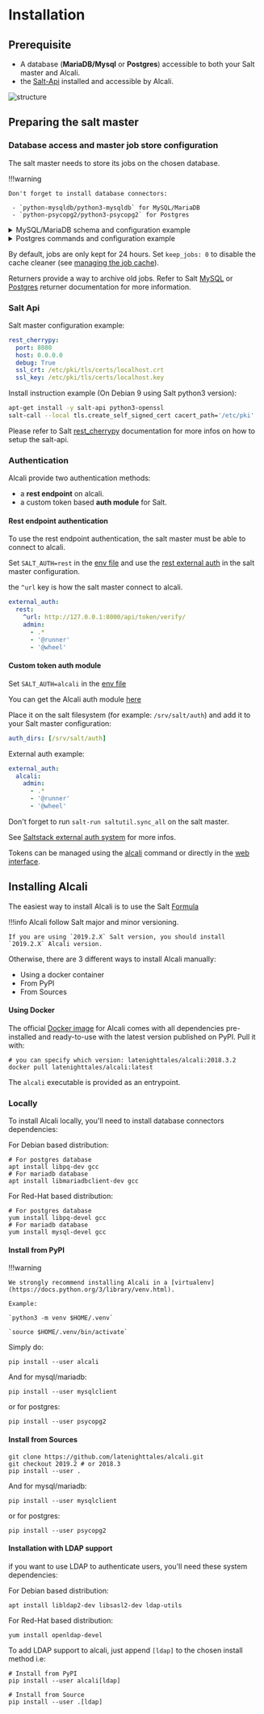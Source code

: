 # Installation

## Prerequisite

- A database (**MariaDB/Mysql** or **Postgres**) accessible to both your Salt master and Alcali.
- the [Salt-Api](https://docs.saltstack.com/en/latest/ref/cli/salt-api.html#salt-api) installed and accessible by Alcali.

![structure](images/structure.png)

 

## Preparing the salt master

### Database access and master job store configuration

The salt master needs to store its jobs on the chosen database.

!!!warning
    
    Don't forget to install database connectors:
    
     - `python-mysqldb/python3-mysqldb` for MySQL/MariaDB
     - `python-psycopg2/python3-psycopg2` for Postgres
     
<details><summary>MySQL/MariaDB schema and configuration example</summary>
<p>

```sql
CREATE DATABASE  `salt`
  DEFAULT CHARACTER SET utf8
  DEFAULT COLLATE utf8_general_ci;

USE `salt`;

--
-- Table structure for table `jids`
--

DROP TABLE IF EXISTS `jids`;
CREATE TABLE `jids` (
  `jid` varchar(255) NOT NULL,
  `load` mediumtext NOT NULL,
  UNIQUE KEY `jid` (`jid`)
) ENGINE=InnoDB DEFAULT CHARSET=utf8;

--
-- Table structure for table `salt_returns`
--

DROP TABLE IF EXISTS `salt_returns`;
CREATE TABLE `salt_returns` (
  `fun` varchar(50) NOT NULL,
  `jid` varchar(255) NOT NULL,
  `return` mediumtext NOT NULL,
  `id` varchar(255) NOT NULL,
  `success` varchar(10) NOT NULL,
  `full_ret` mediumtext NOT NULL,
  `alter_time` TIMESTAMP DEFAULT CURRENT_TIMESTAMP,
  KEY `id` (`id`),
  KEY `jid` (`jid`),
  KEY `fun` (`fun`)
) ENGINE=InnoDB DEFAULT CHARSET=utf8;

--
-- Table structure for table `salt_events`
--

DROP TABLE IF EXISTS `salt_events`;
CREATE TABLE `salt_events` (
`id` BIGINT NOT NULL AUTO_INCREMENT,
`tag` varchar(255) NOT NULL,
`data` mediumtext NOT NULL,
`alter_time` TIMESTAMP DEFAULT CURRENT_TIMESTAMP,
`master_id` varchar(255) NOT NULL,
PRIMARY KEY (`id`),
KEY `tag` (`tag`)
) ENGINE=InnoDB DEFAULT CHARSET=utf8;
```

Salt master configuration example:

```yaml
event_return: [mysql]
master_job_cache: mysql
mysql.host: 'db'
mysql.user: 'alcali'
mysql.pass: 'alcali'
mysql.db: 'salt'
mysql.port: 3306
``` 

</p>
</details>

<details><summary>Postgres commands and configuration example</summary>
<p>

```sql
psql << EOF
CREATE ROLE salt WITH PASSWORD 'salt';
CREATE DATABASE salt WITH OWNER salt;
EOF

psql -h localhost -U salt << EOF
--
-- Table structure for table 'jids'
--

DROP TABLE IF EXISTS jids;
CREATE TABLE jids (
  jid   varchar(20) PRIMARY KEY,
  load  text NOT NULL
);

--
-- Table structure for table 'salt_returns'
--

DROP TABLE IF EXISTS salt_returns;
CREATE TABLE salt_returns (
  fun       varchar(50) NOT NULL,
  jid       varchar(255) NOT NULL,
  return    text NOT NULL,
  full_ret  text,
  id        varchar(255) NOT NULL,
  success   varchar(10) NOT NULL,
  alter_time   TIMESTAMP WITH TIME ZONE DEFAULT now()
);

CREATE INDEX idx_salt_returns_id ON salt_returns (id);
CREATE INDEX idx_salt_returns_jid ON salt_returns (jid);
CREATE INDEX idx_salt_returns_fun ON salt_returns (fun);
CREATE INDEX idx_salt_returns_updated ON salt_returns (alter_time);

--
-- Table structure for table 'salt_events'
--

DROP TABLE IF EXISTS salt_events;
DROP SEQUENCE IF EXISTS seq_salt_events_id;
CREATE SEQUENCE seq_salt_events_id;
CREATE TABLE salt_events (
    id BIGINT NOT NULL UNIQUE DEFAULT nextval('seq_salt_events_id'),
    tag varchar(255) NOT NULL,
    data text NOT NULL,
    alter_time TIMESTAMP WITH TIME ZONE DEFAULT NOW(),
    master_id varchar(255) NOT NULL
);

CREATE INDEX idx_salt_events_tag on salt_events (tag);

EOF
```

Salt master configuration example:

```yaml
event_return: [postgres]
master_job_cache: postgres 
returner.postgres.host: 'db'
returner.postgres.user: 'alcali'
returner.postgres.passwd: 'alcali'
returner.postgres.db: 'salt'
returner.postgres.port: 5432
``` 

</p>
</details>

By default, jobs are only kept for 24 hours. Set `keep_jobs: 0` to disable the cache cleaner (see [managing the job cache](https://docs.saltstack.com/en/latest/topics/jobs/job_cache.html#managing-the-job-cache)).

Returners provide a way to archive old jobs. Refer to Salt [MySQL](https://docs.saltstack.com/en/latest/ref/returners/all/salt.returners.mysql.html#module-salt.returners.mysql) or [Postgres](https://docs.saltstack.com/en/latest/ref/returners/all/salt.returners.postgres.html) returner documentation for more information.

### Salt Api

Salt master configuration example:

```yaml
rest_cherrypy:
  port: 8080
  host: 0.0.0.0
  debug: True
  ssl_crt: /etc/pki/tls/certs/localhost.crt
  ssl_key: /etc/pki/tls/certs/localhost.key
```

Install instruction example (On Debian 9 using Salt python3 version):

```bash
apt-get install -y salt-api python3-openssl
salt-call --local tls.create_self_signed_cert cacert_path='/etc/pki'
```

Please refer to Salt [rest_cherrypy](https://docs.saltstack.com/en/latest/ref/netapi/all/salt.netapi.rest_cherrypy.html#a-rest-api-for-salt) documentation for more infos on how to setup the salt-api.

### Authentication

Alcali provide two authentication methods:

- a **rest endpoint** on alcali.
- a custom token based **auth module** for Salt.

#### Rest endpoint authentication

To use the rest endpoint authentication, the salt master must be able to connect to alcali.

Set `SALT_AUTH=rest` in the [env file](configuration.md) and use the [rest external auth](https://docs.saltstack.com/en/latest/ref/auth/all/salt.auth.rest.html) in the salt master configuration.

the `^url` key is how the salt master connect to alcali.

```yaml
external_auth:
  rest:
    ^url: http://127.0.0.1:8000/api/token/verify/
    admin:
      - .*
      - '@runner'
      - '@wheel'
```

#### Custom token auth module

Set `SALT_AUTH=alcali` in the [env file](configuration.md)

You can get the Alcali auth module [here](https://raw.githubusercontent.com/latenighttales/alcali/2019.2/docker/saltconfig/salt/auth/alcali.py)

Place it on the salt filesystem (for example: `/srv/salt/auth`) and add it to your Salt master configuration:

```yaml
auth_dirs: [/srv/salt/auth]
```

External auth example:
```yaml
external_auth:
  alcali:
    admin:
      - .*
      - '@runner'
      - '@wheel'
```

Don't forget to run `salt-run saltutil.sync_all` on the salt master.

See [Saltstack external auth system](https://docs.saltstack.com/en/latest/topics/eauth/index.html#acl-eauth) for more infos.

Tokens can be managed using the [alcali](running.md) command or directly in the [web interface](views/users.md).

## Installing Alcali

The easiest way to install Alcali is to use the Salt [Formula](https://github.com/latenighttales/alcali-formula)

!!!info
    Alcali follow Salt major and minor versioning.
    
    If you are using `2019.2.X` Salt version, you should install `2019.2.X` Alcali version.
 

Otherwise, there are 3 different ways to install Alcali manually:

 - Using a docker container
 - From PyPI
 - From Sources
 
#### Using Docker

The official [Docker image](https://hub.docker.com/r/latenighttales/alcali) for Alcali comes with all dependencies pre-installed and ready-to-use with the latest version published on PyPI. Pull it with:

```commandline
# you can specify which version: latenighttales/alcali:2018.3.2
docker pull latenighttales/alcali:latest
```
The `alcali` executable is provided as an entrypoint.

### Locally

To install Alcali locally, you'll need to install database connectors dependencies:

For Debian based distribution:
```commandline
# For postgres database
apt install libpq-dev gcc
# For mariadb database
apt install libmariadbclient-dev gcc
```
For Red-Hat based distribution:
```commandline
# For postgres database
yum install libpq-devel gcc
# For mariadb database
yum install mysql-devel gcc
```

#### Install from PyPI

!!!warning

    We strongly recommend installing Alcali in a [virtualenv](https://docs.python.org/3/library/venv.html).
    
    Example:
    
    `python3 -m venv $HOME/.venv`
    
    `source $HOME/.venv/bin/activate`
    
Simply do:

```commandline
pip install --user alcali
```

And for mysql/mariadb:
```commandline
pip install --user mysqlclient
```
or for postgres:
```commandline
pip install --user psycopg2
```

#### Install from Sources

```commandline
git clone https://github.com/latenighttales/alcali.git
git checkout 2019.2 # or 2018.3
pip install --user . 
```

And for mysql/mariadb:
```commandline
pip install --user mysqlclient
```
or for postgres:
```commandline
pip install --user psycopg2
```

#### Installation with LDAP support

if you want to use LDAP to authenticate users, you'll need these system dependencies:

For Debian based distribution:
```commandline
apt install libldap2-dev libsasl2-dev ldap-utils
```

For Red-Hat based distribution:
```commandline
yum install openldap-devel
```

To add LDAP support to alcali, just append `[ldap]` to the chosen install method i.e:

```commandline
# Install from PyPI
pip install --user alcali[ldap]

# Install from Source
pip install --user .[ldap]
```
